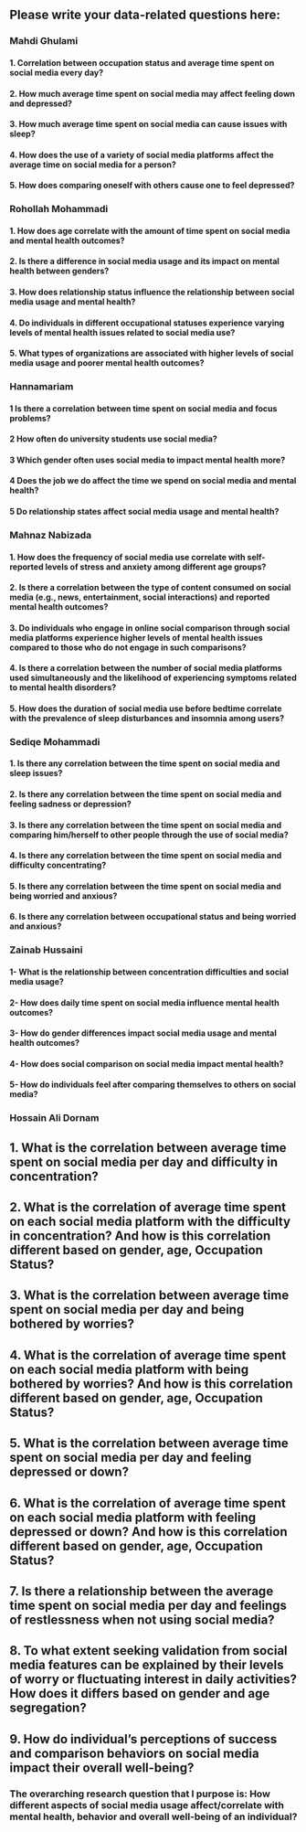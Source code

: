 ## Please write your data-related questions here:

### Mahdi Ghulami

#### 1. Correlation between occupation status and average time spent on social media every day?
#### 2. How much average time spent on social media may affect feeling down and depressed?
#### 3. How much average time spent on social media can cause issues with sleep?
#### 4. How does the use of a variety of social media platforms affect the average time on social media for a person?
#### 5. How does comparing oneself with others cause one to feel depressed?


### Rohollah Mohammadi

#### 1. How does age correlate with the amount of time spent on social media and mental health outcomes?
#### 2. Is there a difference in social media usage and its impact on mental health between genders?
#### 3. How does relationship status influence the relationship between social media usage and mental health?
#### 4. Do individuals in different occupational statuses experience varying levels of mental health issues related to social media use?
#### 5. What types of organizations are associated with higher levels of social media usage and poorer mental health outcomes?


### Hannamariam

#### 1 Is there a correlation between time spent on social media and focus problems?
#### 2 How often do university students use social media?
#### 3 Which gender often uses social media to impact mental health more?
#### 4 Does the job we do affect the time we spend on social media and mental health?
#### 5 Do relationship states affect social media usage and mental health?


### Mahnaz Nabizada

#### 1. How does the frequency of social media use correlate with self-reported levels of stress and anxiety among different age groups?
#### 2. Is there a correlation between the type of content consumed on social media (e.g., news, entertainment, social interactions) and reported mental health outcomes?
#### 3. Do individuals who engage in online social comparison through social media platforms experience higher levels of mental health issues compared to those who do not engage in such comparisons?
#### 4. Is there a correlation between the number of social media platforms used simultaneously and the likelihood of experiencing symptoms related to mental health disorders?
#### 5. How does the duration of social media use before bedtime correlate with the prevalence of sleep disturbances and insomnia among users?


### Sediqe Mohammadi

#### 1. Is there any correlation between the time spent on social media and sleep issues?
#### 2. Is there any correlation between the time spent on social media and feeling sadness or depression?
#### 3. Is there any correlation between the time spent on social media and comparing him/herself to other people through the use of social media?
#### 4. Is there any correlation between the time spent on social media and difficulty concentrating?
#### 5. Is there any correlation between the time spent on social media and being worried and anxious?
#### 6. Is there any correlation between occupational status and being worried and anxious?


### Zainab Hussaini

#### 1- What is the relationship between concentration difficulties and social media usage?
#### 2- How does daily time spent on social media influence mental health outcomes?
#### 3- How do gender differences impact social media usage and mental health outcomes?
#### 4- How does social comparison on social media impact mental health?
#### 5- How do individuals feel after comparing themselves to others on social media?

### Hossain Ali Dornam

## 1. What is the correlation between average time spent on social media per day and difficulty in concentration?
## 2. What is the correlation of average time spent on each social media platform with the difficulty in concentration?  And how is this correlation different based on gender, age, Occupation Status?
## 3. What is the correlation between average time spent on social media per day and being bothered by worries?
## 4. What is the correlation of average time spent on each social media platform with being bothered by worries? And how is this correlation different based on gender, age, Occupation Status?
## 5. What is the correlation between average time spent on social media per day and feeling depressed or down?
## 6. What is the correlation of average time spent on each social media platform with feeling depressed or down? And how is this correlation different based on gender, age, Occupation Status?
## 7. Is there a relationship between the average time spent on social media per day and feelings of restlessness when not using social media?
## 8. To what extent seeking validation from social media features can be explained by their levels of worry or fluctuating interest in daily activities? How does it differs based on gender and age segregation? 
## 9. How do individual’s perceptions of success and comparison behaviors on social media impact their overall well-being?

### The overarching research question that I purpose is: How different aspects of social media usage affect/correlate with mental health, behavior and overall well-being of an individual?

